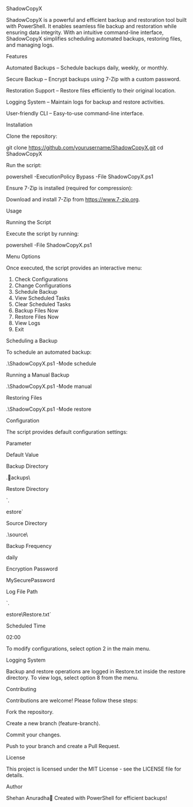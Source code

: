 ShadowCopyX

ShadowCopyX is a powerful and efficient backup and restoration tool built with PowerShell. It enables seamless file backup and restoration while ensuring data integrity. With an intuitive command-line interface, ShadowCopyX simplifies scheduling automated backups, restoring files, and managing logs.

Features

Automated Backups – Schedule backups daily, weekly, or monthly.

Secure Backup – Encrypt backups using 7-Zip with a custom password.

Restoration Support – Restore files efficiently to their original location.

Logging System – Maintain logs for backup and restore activities.

User-friendly CLI – Easy-to-use command-line interface.

Installation

Clone the repository:

git clone https://github.com/yourusername/ShadowCopyX.git
cd ShadowCopyX

Run the script:

powershell -ExecutionPolicy Bypass -File ShadowCopyX.ps1

Ensure 7-Zip is installed (required for compression):

Download and install 7-Zip from https://www.7-zip.org.

Usage

Running the Script

Execute the script by running:

powershell -File ShadowCopyX.ps1

Menu Options

Once executed, the script provides an interactive menu:

 1. Check Configurations
 2. Change Configurations
 3. Schedule Backup
 4. View Scheduled Tasks
 5. Clear Scheduled Tasks
 6. Backup Files Now
 7. Restore Files Now
 8. View Logs
 9. Exit

Scheduling a Backup

To schedule an automated backup:

.\ShadowCopyX.ps1 -Mode schedule

Running a Manual Backup

.\ShadowCopyX.ps1 -Mode manual

Restoring Files

.\ShadowCopyX.ps1 -Mode restore

Configuration

The script provides default configuration settings:

Parameter

Default Value

Backup Directory

.ackups\

Restore Directory

`.

estore`

Source Directory

.\source\

Backup Frequency

daily

Encryption Password

MySecurePassword

Log File Path

`.

estore\Restore.txt`

Scheduled Time

02:00

To modify configurations, select option 2 in the main menu.

Logging System

Backup and restore operations are logged in Restore.txt inside the restore directory. To view logs, select option 8 from the menu.

Contributing

Contributions are welcome! Please follow these steps:

Fork the repository.

Create a new branch (feature-branch).

Commit your changes.

Push to your branch and create a Pull Request.

License

This project is licensed under the MIT License - see the LICENSE file for details.

Author

Shehan Anuradha🚀 Created with PowerShell for efficient backups!
